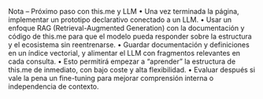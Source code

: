  Nota – Próximo paso con this.me y LLM
	•	Una vez terminada la página, implementar un prototipo declarativo conectado a un LLM.
	•	Usar un enfoque RAG (Retrieval-Augmented Generation) con la documentación y código de this.me para que el modelo pueda responder sobre la estructura y el ecosistema sin reentrenarse.
	•	Guardar documentación y definiciones en un índice vectorial, y alimentar el LLM con fragmentos relevantes en cada consulta.
	•	Esto permitirá empezar a “aprender” la estructura de this.me de inmediato, con bajo coste y alta flexibilidad.
	•	Evaluar después si vale la pena un fine-tuning para mejorar comprensión interna o independencia de contexto.